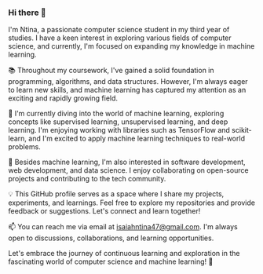 ### Hi there 👋
I'm Ntina, a passionate computer science student in my third year of studies. I have a keen interest in exploring various fields of computer science, and currently, I'm focused on expanding my knowledge in machine learning.

📚 Throughout my coursework, I've gained a solid foundation in programming, algorithms, and data structures. However, I'm always eager to learn new skills, and machine learning has captured my attention as an exciting and rapidly growing field.

🤖 I'm currently diving into the world of machine learning, exploring concepts like supervised learning, unsupervised learning, and deep learning. I'm enjoying working with libraries such as TensorFlow and scikit-learn, and I'm excited to apply machine learning techniques to real-world problems.

🌱 Besides machine learning, I'm also interested in software development, web development, and data science. I enjoy collaborating on open-source projects and contributing to the tech community.

💡 This GitHub profile serves as a space where I share my projects, experiments, and learnings. Feel free to explore my repositories and provide feedback or suggestions. Let's connect and learn together!

📫 You can reach me via email at isaiahntina47@gmail.com. I'm always open to discussions, collaborations, and learning opportunities.

Let's embrace the journey of continuous learning and exploration in the fascinating world of computer science and machine learning! 🚀


<!--
**Intina47/Intina47** is a ✨ _special_ ✨ repository because its `README.md` (this file) appears on your GitHub profile.

Here are some ideas to get you started:

- 🔭 I’m currently working on ...
- 🌱 I’m currently learning ...
- 👯 I’m looking to collaborate on ...
- 🤔 I’m looking for help with ...
- 💬 Ask me about ...
- 📫 How to reach me: ...
- 😄 Pronouns: ...
- ⚡ Fun fact: ...
-->
